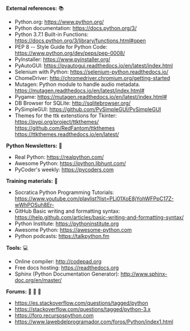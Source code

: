 <B>External references:</B>  :books:

* Python.org: https://www.python.org/
* Python documentation: https://docs.python.org/3/
* Python 3.7.1 Built-in Functions: https://docs.python.org/3/library/functions.html#open
* PEP 8 -- Style Guide for Python Code: https://www.python.org/dev/peps/pep-0008/
* PyInstaller: https://www.pyinstaller.org/
* PyAutoGUI: https://pyautogui.readthedocs.io/en/latest/index.html
* Selenium with Python: https://selenium-python.readthedocs.io/
* ChomeDriver: http://chromedriver.chromium.org/getting-started
* Mutagen: Python module to handle audio metadata. https://mutagen.readthedocs.io/en/latest/index.html#
* Pygame: https://mutagen.readthedocs.io/en/latest/index.html#
* DB Browser for SQLite: http://sqlitebrowser.org/
* PySimpleGUI: https://github.com/PySimpleGUI/PySimpleGUI
* Themes for the ttk extenstions for Tkinter: https://pypi.org/project/ttkthemes/ https://github.com/RedFantom/ttkthemes  https://ttkthemes.readthedocs.io/en/latest/

<B>Python Newsletters:</B> :newspaper:

* Real Python: https://realpython.com/
* Awesome Python: https://python.libhunt.com/
* PyCoder's weekly: https://pycoders.com

<B>Training materials:</B> :school:

* Socratica Python Programming Tutorials: https://www.youtube.com/playlist?list=PLi01XoE8jYohWFPpC17Z-wWhPOSuh8Er-
* GitHub Basic writing and formatting syntax: https://help.github.com/articles/basic-writing-and-formatting-syntax/ 
* Python Institute: https://pythoninstitute.org
* Awesome Python: https://awesome-python.com
* Python podcasts: https://talkpython.fm

<B>Tools:</B> :computer:

* Online compiler: http://codepad.org
* Free docs hosting: https://readthedocs.org
* Sphinx (Python Documentation Generator): http://www.sphinx-doc.org/en/master/

<B>Forums:</B> :newspaper: :doughnut: :tea:

* https://es.stackoverflow.com/questions/tagged/python <BR>
* https://stackoverflow.com/questions/tagged/python-3.x <BR>
* https://foro.recursospython.com <BR>
* https://www.lawebdelprogramador.com/foros/Python/index1.html <BR>
  
